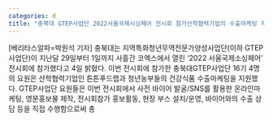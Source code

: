 ```yaml
---
categories: d
title: "충북대 GTEP사업단 2022서울국제시싱페어 전시회 참가산학협력기업의 수출마케팅 지원 앞장"
---
```

[베리타스알파=박원석 기자] 충북대는 지역특화청년무역전문가양성사업단(이하 GTEP사업단)이 지난달 29일부터 1일까지 사흘간 코엑스에서 열린 ‘2022 서울국제소싱페어’ 전시회에 참가했다고 4일 밝혔다. 이번 전시회에 참가한 충북대GTEP사업단 16기 4명의 요원은 산학협력기업인 튼튼푸드랩과 청년농부들의 건강식품 수출마케팅을 지원했다. GTEP사업단 요원들은 이번 전시회에서 사전 바이어 발굴/SNS를 활용한 온라인마케팅, 영문홍보물 제작, 전시회참가 홍보활동, 현장 부스 설치/운영, 바이어와의 수출 상담 등을 직접 수행함으로써 총